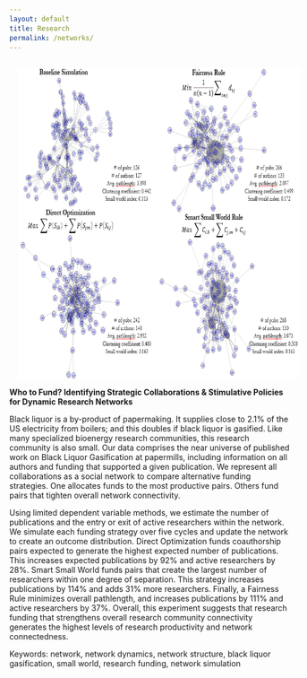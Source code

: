 ```yaml
---
layout: default
title: Research
permalink: /networks/
---
```


<img style="width=729px;height=555px;float:left;padding:15px;"
src="/images/networks.PNG" alt="" width="729" height="555">

**Who to Fund? Identifying Strategic Collaborations & Stimulative Policies for Dynamic Research Networks**

Black liquor is a by-product of papermaking. It supplies close to 2.1% of the US electricity from boilers; and this doubles if black liquor is gasified. Like many specialized bioenergy research communities, this research community is also small. Our data comprises the near universe of published work on Black Liquor Gasification at papermills, including information on all authors and funding that supported a given publication. We represent all collaborations as a social network to compare alternative funding strategies. One allocates funds to the most productive pairs. Others fund pairs that tighten overall network connectivity. 

Using limited dependent variable methods, we estimate the number of publications and the entry or exit of active researchers within the network. We simulate each funding strategy over five cycles and update the network to create an outcome distribution. Direct Optimization funds coauthorship pairs expected to generate the highest expected number of publications. This increases expected publications by 92% and active researchers by 28%. Smart Small World funds pairs that create the largest number of researchers within one degree of separation. This strategy increases publications by 114% and adds 31% more researchers. Finally, a Fairness Rule minimizes overall pathlength, and increases publications by 111% and active researchers by 37%. Overall, this experiment suggests that research funding that strengthens overall research community connectivity generates the highest levels of research productivity and network connectedness. 

Keywords: network, network dynamics, network structure, black liquor gasification, small world, research funding, network simulation 


